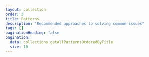 ```yaml
---
layout: collection
order: 3
title: Patterns
description: "Recommended approaches to solving common issues"
tags: []
paginationHeading: false
pagination:
  data: collections.getAllPatternsOrderedByTitle
  size: 10
---
```

